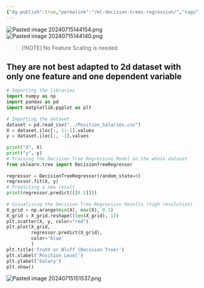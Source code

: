```yaml
---
{"dg-publish":true,"permalink":"/ml-decision-trees-regression/","tags":["notes"],"created":"2024-09-14T14:53:42.056+05:30","updated":"2024-07-15T15:15:38.292+05:30"}
---
```


![Pasted image 20240715144154.png](/img/user/Attachments/Pasted%20image%2020240715144154.png)
![Pasted image 20240715144140.png](/img/user/Attachments/Pasted%20image%2020240715144140.png)


> [!NOTE] No Feature Scaling is needed

## They are not best adapted to 2d dataset with only one feature and one dependent variable

```py
# Importing the libraries  
import numpy as np  
import pandas as pd  
import matplotlib.pyplot as plt  
  
# Importing the dataset  
dataset = pd.read_csv("../Position_Salaries.csv")  
X = dataset.iloc[:, 1:-1].values  
y = dataset.iloc[:, -1].values  
  
print("X", X)  
print("y", y)  
# Training the Decision Tree Regression Model on the whole dataset  
from sklearn.tree import DecisionTreeRegressor  
  
regressor = DecisionTreeRegressor(random_state=0)  
regressor.fit(X, y)  
# Predicting a new result  
print(regressor.predict([[6.5]]))  
  
# Visualising the Decision Tree Regression Results (high resolution)  
X_grid = np.arange(min(X), max(X), 0.1)  
X_grid = X_grid.reshape((len(X_grid), 1))  
plt.scatter(X, y, color="red")  
plt.plot(X_grid,  
         regressor.predict(X_grid),  
         color='blue'  
         )  
plt.title('Truth or Bluff (Decision Tree)')  
plt.xlabel('Position Level')  
plt.ylabel('Salary')  
plt.show()
```

![Pasted image 20240715151537.png](/img/user/Attachments/Pasted%20image%2020240715151537.png)